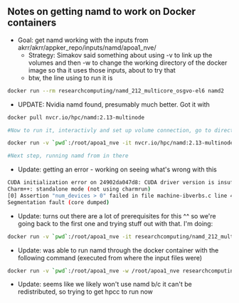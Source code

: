 ## Notes on getting namd to work on Docker containers

- Goal: get namd working with the inputs from akrr/akrr/appker_repo/inputs/namd/apoa1_nve/
	- Strategy: Simakov said something about using -v to link up the volumes and then -w to change the working directory of the docker image so tha it uses those inputs, about to try that
	- btw, the line using to run it is

```bash
docker run --rm researchcomputing/namd_212_multicore_osgvo-el6 namd2
``` 

- UPDATE: Nvidia namd found, presumably much better. Got it with

```bash
docker pull nvcr.io/hpc/namd:2.13-multinode

#Now to run it, interactivly and set up volume connection, go to directory with all the namd input files and do

docker run -v `pwd`:/root/apoa1_nve -it nvcr.io/hpc/namd:2.13-multinode

#Next step, running namd from in there
```
- Update: getting an error - working on seeing what's wrong with this

```bash
CUDA initialization error on 24902da047d8: CUDA driver version is insufficient for CUDA runtime version
Charm++: standalone mode (not using charmrun)
[0] Assertion "num_devices > 0" failed in file machine-ibverbs.c line 482.
Segmentation fault (core dumped)
```
- Update: turns out there are a lot of prerequisites for this ^^ so we're going back to the first one and trying stuff out with that. I'm doing:

```bash
docker run -v `pwd`:/root/apoa1_nve -it researchcomputing/namd_212_multicore_osgvo-el6

```

- Update: was able to run namd through the docker container with the following command (executed from where the input files were)

```bash
docker run -v `pwd`:/root/apoa1_nve -w /root/apoa1_nve researchcomputing/namd_212_multicore_osgvo-el6 namd2 input.namd
```

- Update: seems like we likely won't use namd b/c it can't be redistributed, so trying to get hpcc to run now
















